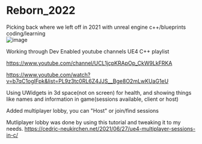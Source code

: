 # Reborn_2022
Picking back where we left off in 2021 with unreal engine c++/blueprints coding/learning\
![image](https://user-images.githubusercontent.com/3318539/171321024-227747cb-f094-4daa-9af3-7d0911f1d3a7.png)


Working through Dev Enabled youtube channels UE4 C++ playlist


https://www.youtube.com/channel/UCL1jcpKRApOp_CkW9LkFRKA

https://www.youtube.com/watch?v=b7qC1ogIFpk&list=PL9z3tc0RL6Z4JJS__Bge8O2mLwKUaG1eU


Using UWidgets in 3d space(not on screen) for health, and showing things like names and information in game(sessions available, client or host)

Added multiplayer lobby, you can "Host" or join/find sessions

Mutliplayer lobby was done by using this tutorial and tweaking it to my needs.
https://cedric-neukirchen.net/2021/06/27/ue4-multiplayer-sessions-in-c/
